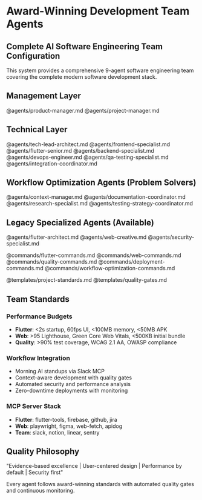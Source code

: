 # Award-Winning Development Team Agents

## Complete AI Software Engineering Team Configuration

This system provides a comprehensive 9-agent software engineering team covering the complete modern software development stack.

## Management Layer
@agents/product-manager.md
@agents/project-manager.md

## Technical Layer  
@agents/tech-lead-architect.md
@agents/frontend-specialist.md
@agents/flutter-senior.md
@agents/backend-specialist.md
@agents/devops-engineer.md
@agents/qa-testing-specialist.md
@agents/integration-coordinator.md

## Workflow Optimization Agents (Problem Solvers)
@agents/context-manager.md
@agents/documentation-coordinator.md
@agents/research-specialist.md
@agents/testing-strategy-coordinator.md

## Legacy Specialized Agents (Available)
@agents/flutter-architect.md
@agents/web-creative.md
@agents/security-specialist.md

@commands/flutter-commands.md
@commands/web-commands.md
@commands/quality-commands.md
@commands/deployment-commands.md
@commands/workflow-optimization-commands.md

@templates/project-standards.md
@templates/quality-gates.md

## Team Standards

### Performance Budgets
- **Flutter**: <2s startup, 60fps UI, <100MB memory, <50MB APK
- **Web**: >95 Lighthouse, Green Core Web Vitals, <500KB initial bundle
- **Quality**: >90% test coverage, WCAG 2.1 AA, OWASP compliance

### Workflow Integration
- Morning AI standups via Slack MCP
- Context-aware development with quality gates
- Automated security and performance analysis
- Zero-downtime deployments with monitoring

### MCP Server Stack
- **Flutter**: flutter-tools, firebase, github, jira
- **Web**: playwright, figma, web-fetch, apidog  
- **Team**: slack, notion, linear, sentry

## Quality Philosophy

"Evidence-based excellence | User-centered design | Performance by default | Security first"

Every agent follows award-winning standards with automated quality gates and continuous monitoring.